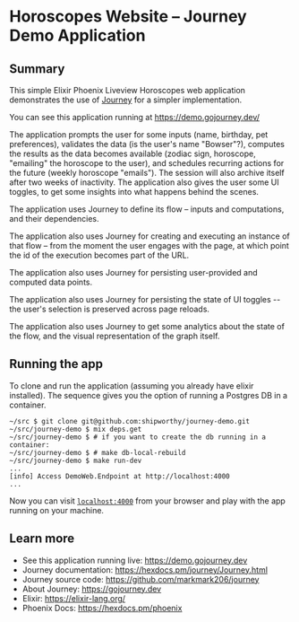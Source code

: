# Horoscopes Website – Journey Demo Application


## Summary

This simple Elixir Phoenix Liveview Horoscopes web application demonstrates the use of [Journey](https://hex.pm/packages/journey) for a simpler implementation.

You can see this application running at https://demo.gojourney.dev/

The application prompts the user for some inputs (name, birthday, pet preferences), validates the data (is the user's name "Bowser"?), computes the results as the data becomes available (zodiac sign, horoscope, "emailing" the horoscope to the user), and schedules recurring actions for the future (weekly horoscope "emails"). The session will also archive itself after two weeks of inactivity. The application also gives the user some UI toggles, to get some insights into what happens behind the scenes.  

The application uses Journey to define its flow – inputs and computations, and their dependencies.

The application also uses Journey for creating and executing an instance of that flow – from the moment the user engages with the page, at which point the id of the execution becomes part of the URL. 

The application also uses Journey for persisting user-provided and computed data points.

The application also uses Journey for persisting the state of UI toggles -- the user's selection is preserved across page reloads. 

The application also uses Journey to get some analytics about the state of the flow, and the visual representation of the graph itself.


## Running the app

To clone and run the application (assuming you already have elixir installed). The sequence gives you the option of running a Postgres DB in a container.

```
~/src $ git clone git@github.com:shipworthy/journey-demo.git
~/src/journey-demo $ mix deps.get
~/src/journey-demo $ # if you want to create the db running in a container:
~/src/journey-demo $ # make db-local-rebuild
~/src/journey-demo $ make run-dev
...
[info] Access DemoWeb.Endpoint at http://localhost:4000
...
```

Now you can visit [`localhost:4000`](http://localhost:4000) from your browser and play with the app running on your machine.


## Learn more

  * See this application running live: https://demo.gojourney.dev
  * Journey documentation: https://hexdocs.pm/journey/Journey.html
  * Journey source code: https://github.com/markmark206/journey
  * About Journey: https://gojourney.dev
  * Elixir: https://elixir-lang.org/
  * Phoenix Docs: https://hexdocs.pm/phoenix
